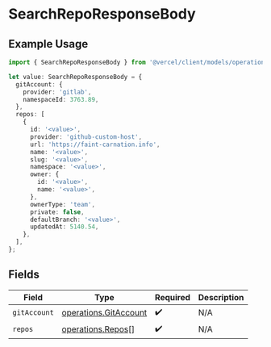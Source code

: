 # SearchRepoResponseBody

## Example Usage

```typescript
import { SearchRepoResponseBody } from '@vercel/client/models/operations';

let value: SearchRepoResponseBody = {
  gitAccount: {
    provider: 'gitlab',
    namespaceId: 3763.89,
  },
  repos: [
    {
      id: '<value>',
      provider: 'github-custom-host',
      url: 'https://faint-carnation.info',
      name: '<value>',
      slug: '<value>',
      namespace: '<value>',
      owner: {
        id: '<value>',
        name: '<value>',
      },
      ownerType: 'team',
      private: false,
      defaultBranch: '<value>',
      updatedAt: 5140.54,
    },
  ],
};
```

## Fields

| Field        | Type                                                           | Required           | Description |
| ------------ | -------------------------------------------------------------- | ------------------ | ----------- |
| `gitAccount` | [operations.GitAccount](../../models/operations/gitaccount.md) | :heavy_check_mark: | N/A         |
| `repos`      | [operations.Repos](../../models/operations/repos.md)[]         | :heavy_check_mark: | N/A         |

